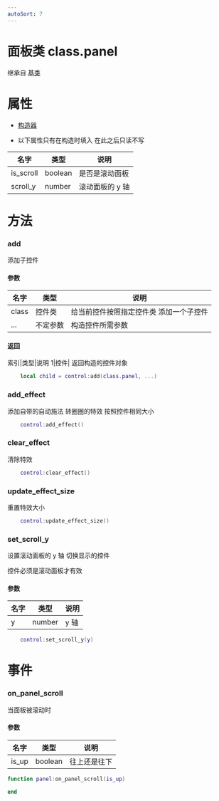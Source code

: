 ```yaml
---
autoSort: 7
---
```


# 面板类 class.panel

继承自 [基类](/Script/界面/基类)

# 属性

- [构造器](/Script/界面/构造器)

- 以下属性只有在构造时填入 在此之后只读不写

| 名字      | 类型    | 说明            |
| --------- | ------- | --------------- |
| is_scroll | boolean | 是否是滚动面板  |
| scroll_y  | number  | 滚动面板的 y 轴 |

# 方法

### add

添加子控件

#### 参数

| 名字  | 类型     | 说明                                    |
| ----- | -------- | --------------------------------------- |
| class | 控件类   | 给当前控件按照指定控件类 添加一个子控件 |
| ...   | 不定参数 | 构造控件所需参数                        |

#### 返回

索引|类型|说明
1|控件| 返回构造的控件对象

```lua
    local child = control:add(class.panel, ...)
```

### add_effect

添加自带的自动施法 转圈圈的特效 按照控件相同大小

```lua
    control:add_effect()
```

### clear_effect

清除特效

```lua
    control:clear_effect()
```

### update_effect_size

重置特效大小

```lua
    control:update_effect_size()
```

### set_scroll_y

设置滚动面板的 y 轴 切换显示的控件

控件必须是滚动面板才有效

#### 参数

| 名字 | 类型   | 说明 |
| ---- | ------ | ---- |
| y    | number | y 轴 |

```lua
    control:set_scroll_y(y)
```

# 事件

### on_panel_scroll

当面板被滚动时

#### 参数

| 名字  | 类型    | 说明         |
| ----- | ------- | ------------ |
| is_up | boolean | 往上还是往下 |

```lua
function panel:on_panel_scroll(is_up)

end
```
